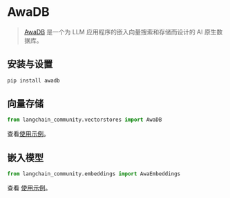 # AwaDB

>[AwaDB](https://github.com/awa-ai/awadb) 是一个为 LLM 应用程序的嵌入向量搜索和存储而设计的 AI 原生数据库。

## 安装与设置

```bash
pip install awadb
```

## 向量存储

```python
from langchain_community.vectorstores import AwaDB
```

查看[使用示例](/docs/integrations/vectorstores/awadb)。

## 嵌入模型

```python
from langchain_community.embeddings import AwaEmbeddings
```

查看 [使用示例](/docs/integrations/text_embedding/awadb)。